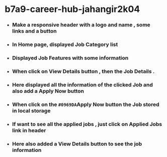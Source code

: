 # b7a9-career-hub-jahangir2k04

* ### Make a responsive header with a logo and name , some links and a button

* ### In Home page, displayed Job Category list 

* ### Displayed Job Features with some information 

* ### When click on View Details button , then the Job Details .

* ### Here displayed all the information of the clicked Job and also add a Apply Now button

* ### When click on the `#0969DA`**Apply Now** button the Job stored in **local storage**

* ### If want to see all the applied jobs , just click on **Applied Jobs** link in header

* ### Here also added a **View Details** button to see the job information
